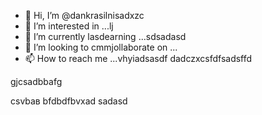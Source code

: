 - 👋 Hi, I’m @dankrasilnisadxzc
- 👀 I’m interested in ...lj
- 🌱 I’m currently lasdearning ...sdsadasd
- 💞️ I’m looking to cmmjollaborate on ...
- 📫 How to reach me ...vhyiadsasdf
dadczxcsfdfsadsffd
<!---bvcfqw21пsdkj.
--->gjcsadbbafg
csvbав
bfdbdfbvxad
sadasd
